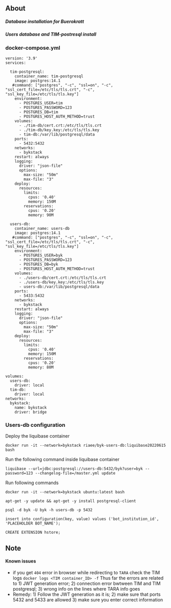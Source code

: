 ## About
##### Database installation for Buerokratt

##### Users database and TIM-postresql install

### docker-compose.yml
```
version: '3.9'
services:

  tim-postgresql:
    container_name: tim-postgresql
    image: postgres:14.1
   #command: ["postgres", "-c", "ssl=on", "-c", "ssl_cert_file=/etc/tls/tls.crt", "-c", "ssl_key_file=/etc/tls/tls.key"]
    environment:
      - POSTGRES_USER=tim
      - POSTGRES_PASSWORD=123
      - POSTGRES_DB=tim
      - POSTGRES_HOST_AUTH_METHOD=trust
    volumes:
      - ./tim-db/cert.crt:/etc/tls/tls.crt
      - ./tim-db/key.key:/etc/tls/tls.key
      - tim-db:/var/lib/postgresql/data
    ports:
      - 5432:5432
    networks:
      - bykstack
    restart: always
    logging:
      driver: "json-file"
      options:
        max-size: "50m"
        max-file: "3"
    deploy:
      resources:
        limits:
          cpus: '0.40'
          memory: 150M
        reservations:
          cpus: '0.20'
          memory: 90M

  users-db:
    container_name: users-db
    image: postgres:14.1
   #command: ["postgres", "-c", "ssl=on", "-c", "ssl_cert_file=/etc/tls/tls.crt", "-c", "ssl_key_file=/etc/tls/tls.key"]
    environment:
      - POSTGRES_USER=byk
      - POSTGRES_PASSWORD=123
      - POSTGRES_DB=byk
      - POSTGRES_HOST_AUTH_METHOD=trust
    volumes:
      - ./users-db/cert.crt:/etc/tls/tls.crt
      - ./users-db/key.key:/etc/tls/tls.key
      - users-db:/var/lib/postgresql/data
    ports:
      - 5433:5432
    networks:
      - bykstack
    restart: always
    logging:
      driver: "json-file"
      options:
        max-size: "50m"
        max-file: "3"
    deploy:
      resources:
        limits:
          cpus: '0.40'
          memory: 150M
        reservations:
          cpus: '0.20'
          memory: 80M

volumes:
  users-db:
    driver: local
  tim-db:
    driver: local
networks:
  bykstack:
    name: bykstack
    driver: bridge
```
### Users-db configuration
Deploy the liquibase container
```
docker run -it --network=bykstack riaee/byk-users-db:liquibase20220615 bash
```
Run the following command inside liquibase container
```
liquibase --url=jdbc:postgresql://users-db:5432/byk?user=byk --password=123 --changelog-file=/master.yml update
```

Run following commands
```
docker run -it --network=bykstack ubuntu:latest bash
```
```
apt-get -y update && apt-get -y install postgresql-client
```
```
psql -d byk -U byk -h users-db -p 5432
```
```
insert into configuration(key, value) values ('bot_institution_id', 'PLACEHOLDER BOT_NAME');
```
```
CREATE EXTENSION hstore;
```


## Note
#### Known issues
- if you get `404` error in browser while redirecting to `TARA` check the TIM logs `docker logs <TIM container_ID> -f`
Thus far the errors are related to 1) JWT generation error; 2) connection error bwtween TIM and TIM postgresql; 3) wrong info on the lines where TARA info goes
- Remedy: 1) Follow the JWT generation as it is; 2) make sure that ports 5432 and 5433 are allowed 3) make sure you enter correct information

